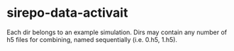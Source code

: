 # sirepo-data-activait

Each dir belongs to an example simulation. Dirs may contain any number of h5 files for combining, named sequentially (i.e. 0.h5, 1.h5).
